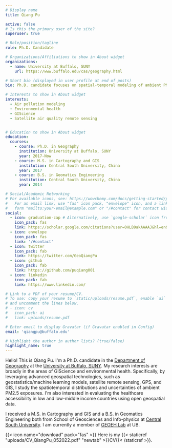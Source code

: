 ```yaml
---
# Display name
title: Qiang Pu

active: false
# Is this the primary user of the site?
superuser: true

# Role/position/tagline
role: Ph.D. Candidate

# Organizations/Affiliations to show in About widget
organizations:
  - name: University at Buffalo, SUNY
    url: https://www.buffalo.edu/cas/geography.html

# Short bio (displayed in user profile at end of posts)
bio: Ph.D. candidate focuses on spatial-temporal modeling of ambient PM2.5 concentrations at high resolutions using remote sensing, GIS, and advanced statistical approaches.

# Interests to show in About widget
interests:
  - Air pollution modeling
  - Environmental health
  - GIScience
  - Satellite air quality remote sensing


# Education to show in About widget
education:
  courses:
    - course: Ph.D. in Geography
      institution: University at Buffalo, SUNY
      year: 2017-Now
    - course: M.S. in Cartography and GIS
      institution: Central South University, China
      year: 2017
    - course: B.S. in Geomatics Engineering
      institution: Central South University, China
      year: 2014

# Social/Academic Networking
# For available icons, see: https://wowchemy.com/docs/getting-started/page-builder/#icons
#   For an email link, use "fas" icon pack, "envelope" icon, and a link in the
#   form "mailto:your-email@example.com" or "/#contact" for contact widget.
social:
  - icon: graduation-cap # Alternatively, use `google-scholar` icon from `ai` icon pack
    icon_pack: fas
    link: https://scholar.google.com/citations?user=OHLB9akAAAAJ&hl=en&oi=ao
  - icon: envelope
    icon_pack: fas
    link: '/#contact'
  - icon: twitter
    icon_pack: fab
    link: https://twitter.com/GeoQiangPu
  - icon: github
    icon_pack: fab
    link: https://github.com/puqiang001
  - icon: linkedin
    icon_pack: fab
    link: https://www.linkedin.com/

# Link to a PDF of your resume/CV.
# To use: copy your resume to `static/uploads/resume.pdf`, enable `ai` icons in `params.toml`,
# and uncomment the lines below.
# - icon: cv
#   icon_pack: ai
#   link: uploads/resume.pdf

# Enter email to display Gravatar (if Gravatar enabled in Config)
email: 'qiangpu@buffalo.edu'

# Highlight the author in author lists? (true/false)
highlight_name: true
---
```


Hello! This is Qiang Pu. I'm a Ph.D. candidate in the [Department of Geography](https://www.buffalo.edu/cas/geography.html) at the [University at Buffalo, SUNY](https://www.buffalo.edu/). My research interests are broadly in the areas of GIScience and environmental health. Specifically, by leveraging advanced geospatial technologies, such as geostatistics/machine learning models, satellite remote sensing, GPS, and GIS, I study the spatiotemporal distributions and uncertainties of ambient PM2.5 exposures. I'm also interested in evaluating the healthcare accessibility in low and low-middle income countries using open geospatial data.

I received a M.S. in Cartography and GIS and a B.S. in Geomatics Engineering both from School of Geosciences and Info-physics at [Central South University](https://en.csu.edu.cn/). I am currently a member of [GEOEH Lab](https://ubwp.buffalo.edu/geoeh/home/) at UB.

{{< icon name="download" pack="fas" >}} Here is my {{< staticref "uploads/CV_QiangPu_052022.pdf" "newtab" >}}CV{{< /staticref >}}.
